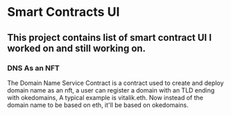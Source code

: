 # Smart Contracts UI

## This project contains list of smart contract UI I worked on and still working on.

### DNS As an NFT

The Domain Name Service Contract is a contract used to create and deploy domain name as an nft, a user can register a domain with an TLD ending with okedomains, A typical example is vitalik.eth. Now instead of the domain name to be based on eth, it'll be based on okedomains.
